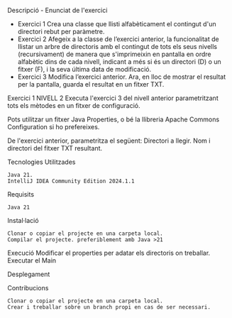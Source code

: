 
Descripció - Enunciat de l'exercici

  - Exercici 1
       Crea una classe que llisti alfabèticament el contingut d'un directori rebut per paràmetre.
  - Exercici 2
       Afegeix a la classe de l’exercici anterior, la funcionalitat de llistar un arbre de directoris
       amb el contingut de tots els seus nivells (recursivament) de manera que s'imprimeixin en pantalla
       en ordre alfabètic dins de cada nivell, indicant a més si és un directori (D) o un fitxer (F),
       i la seva última data de modificació.
  - Exercici 3
       Modifica l’exercici anterior. Ara, en lloc de mostrar el resultat per la pantalla, guarda el resultat en un fitxer TXT.
 
  Exercici 1 NIVELL 2
   Executa l'exercici 3 del nivell anterior parametritzant tots els mètodes en un fitxer de configuració.
 
   Pots utilitzar un fitxer Java Properties, o bé la llibreria Apache Commons Configuration si ho prefereixes.
 
   De l'exercici anterior, parametritza el següent:
               Directori a llegir.
               Nom i directori del fitxer TXT resultant.

Tecnologies Utilitzades

    Java 21.
	IntelliJ IDEA Community Edition 2024.1.1

Requisits

    Java 21
	
Instal·lació

    Clonar o copiar el projecte en una carpeta local.
	Compilar el projecte. preferiblement amb Java >21


Execució
	Modificar el properties per adatar els directoris on treballar.
    Executar el Main


Desplegament


Contribucions

    Clonar o copiar el projecte en una carpeta local.
	Crear i treballar sobre un branch propi en cas de ser necessari.
	

